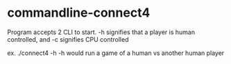 # commandline-connect4
Program accepts 2 CLI to start.
-h signifies that a player is human controlled, and -c signifies CPU controlled

ex.
./connect4 -h -h
would run a game of a human vs another human player
